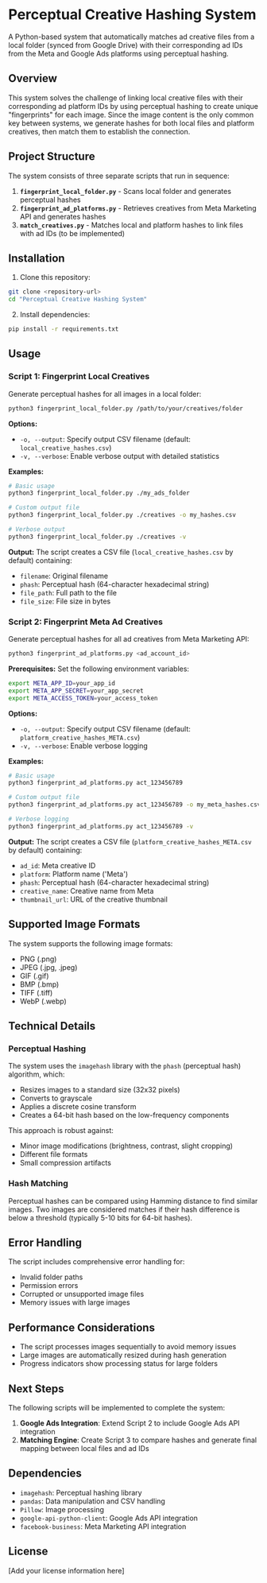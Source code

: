 # Perceptual Creative Hashing System

A Python-based system that automatically matches ad creative files from a local folder (synced from Google Drive) with their corresponding ad IDs from the Meta and Google Ads platforms using perceptual hashing.

## Overview

This system solves the challenge of linking local creative files with their corresponding ad platform IDs by using perceptual hashing to create unique "fingerprints" for each image. Since the image content is the only common key between systems, we generate hashes for both local files and platform creatives, then match them to establish the connection.

## Project Structure

The system consists of three separate scripts that run in sequence:

1. **`fingerprint_local_folder.py`** - Scans local folder and generates perceptual hashes
2. **`fingerprint_ad_platforms.py`** - Retrieves creatives from Meta Marketing API and generates hashes
3. **`match_creatives.py`** - Matches local and platform hashes to link files with ad IDs (to be implemented)

## Installation

1. Clone this repository:
```bash
git clone <repository-url>
cd "Perceptual Creative Hashing System"
```

2. Install dependencies:
```bash
pip install -r requirements.txt
```

## Usage

### Script 1: Fingerprint Local Creatives

Generate perceptual hashes for all images in a local folder:

```bash
python3 fingerprint_local_folder.py /path/to/your/creatives/folder
```

**Options:**
- `-o, --output`: Specify output CSV filename (default: `local_creative_hashes.csv`)
- `-v, --verbose`: Enable verbose output with detailed statistics

**Examples:**
```bash
# Basic usage
python3 fingerprint_local_folder.py ./my_ads_folder

# Custom output file
python3 fingerprint_local_folder.py ./creatives -o my_hashes.csv

# Verbose output
python3 fingerprint_local_folder.py ./creatives -v
```

**Output:**
The script creates a CSV file (`local_creative_hashes.csv` by default) containing:
- `filename`: Original filename
- `phash`: Perceptual hash (64-character hexadecimal string)
- `file_path`: Full path to the file
- `file_size`: File size in bytes

### Script 2: Fingerprint Meta Ad Creatives

Generate perceptual hashes for all ad creatives from Meta Marketing API:

```bash
python3 fingerprint_ad_platforms.py <ad_account_id>
```

**Prerequisites:**
Set the following environment variables:
```bash
export META_APP_ID=your_app_id
export META_APP_SECRET=your_app_secret
export META_ACCESS_TOKEN=your_access_token
```

**Options:**
- `-o, --output`: Specify output CSV filename (default: `platform_creative_hashes_META.csv`)
- `-v, --verbose`: Enable verbose logging

**Examples:**
```bash
# Basic usage
python3 fingerprint_ad_platforms.py act_123456789

# Custom output file
python3 fingerprint_ad_platforms.py act_123456789 -o my_meta_hashes.csv

# Verbose logging
python3 fingerprint_ad_platforms.py act_123456789 -v
```

**Output:**
The script creates a CSV file (`platform_creative_hashes_META.csv` by default) containing:
- `ad_id`: Meta creative ID
- `platform`: Platform name ('Meta')
- `phash`: Perceptual hash (64-character hexadecimal string)
- `creative_name`: Creative name from Meta
- `thumbnail_url`: URL of the creative thumbnail

## Supported Image Formats

The system supports the following image formats:
- PNG (.png)
- JPEG (.jpg, .jpeg)
- GIF (.gif)
- BMP (.bmp)
- TIFF (.tiff)
- WebP (.webp)

## Technical Details

### Perceptual Hashing

The system uses the `imagehash` library with the `phash` (perceptual hash) algorithm, which:
- Resizes images to a standard size (32x32 pixels)
- Converts to grayscale
- Applies a discrete cosine transform
- Creates a 64-bit hash based on the low-frequency components

This approach is robust against:
- Minor image modifications (brightness, contrast, slight cropping)
- Different file formats
- Small compression artifacts

### Hash Matching

Perceptual hashes can be compared using Hamming distance to find similar images. Two images are considered matches if their hash difference is below a threshold (typically 5-10 bits for 64-bit hashes).

## Error Handling

The script includes comprehensive error handling for:
- Invalid folder paths
- Permission errors
- Corrupted or unsupported image files
- Memory issues with large images

## Performance Considerations

- The script processes images sequentially to avoid memory issues
- Large images are automatically resized during hash generation
- Progress indicators show processing status for large folders

## Next Steps

The following scripts will be implemented to complete the system:

1. **Google Ads Integration**: Extend Script 2 to include Google Ads API integration
2. **Matching Engine**: Create Script 3 to compare hashes and generate final mapping between local files and ad IDs

## Dependencies

- `imagehash`: Perceptual hashing library
- `pandas`: Data manipulation and CSV handling
- `Pillow`: Image processing
- `google-api-python-client`: Google Ads API integration
- `facebook-business`: Meta Marketing API integration

## License

[Add your license information here] 